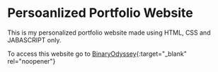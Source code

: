 # Persoanlized Portfolio Website
This is my personalized portfolio website made using HTML, CSS and JABASCRIPT only. 

To access this website go to [BinaryOdyssey](https://pranav17502.github.io/BinaryOdyssey.github.io/){:target="_blank" rel="noopener"}

